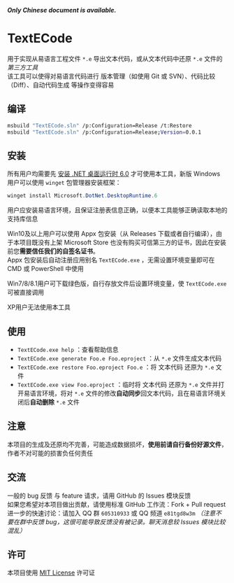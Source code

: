 ***Only Chinese document is available.***

# TextECode
用于实现从易语言工程文件 `*.e` 导出文本代码，或从文本代码中还原 `*.e` 文件的 *第三方工具*  
该工具可以使得对易语言代码进行 版本管理（如使用 Git 或 SVN）、代码比较（Diff）、自动代码生成 等操作变得容易  

## 编译
```bash
msbuild "TextECode.sln" /p:Configuration=Release /t:Restore
msbuild "TextECode.sln" /p:Configuration=Release;Version=0.0.1
```

## 安装
所有用户均需要先 [安装 .NET 桌面运行时 6.0](https://dotnet.microsoft.com/zh-cn/download/dotnet/6.0) 才可使用本工具，新版 Windows 用户可以使用 `winget` 包管理器安装框架：
```ps1
winget install Microsoft.DotNet.DesktopRuntime.6
```

用户应安装易语言环境，且保证注册表信息正确，以便本工具能够正确读取本地的支持库信息  

Win10及以上用户可以使用 Appx 包安装（从 Releases 下载或者自行编译），由于本项目既没有上架 Microsoft Store 也没有购买可信第三方的证书，因此在安装前您**需要信任我们的自签名证书**。  
Appx 包安装后自动注册应用别名 `TextECode.exe` ，无需设置环境变量即可在 CMD 或 PowerShell 中使用  

Win7/8/8.1用户可下载绿色版，自行存放文件后设置环境变量，使 `TextECode.exe` 可被直接调用  

XP用户无法使用本工具

## 使用
- `TextECode.exe help` ：查看帮助信息
- `TextECode.exe generate Foo.e Foo.eproject` ：从 `*.e` 文件生成文本代码
- `TextECode.exe restore Foo.eproject Foo.e` ：将 文本代码 还原为 `*.e` 文件
- `TextECode.exe view Foo.eproject` ：临时将 文本代码 还原为 `*.e` 文件并打开易语言环境，将对 `*.e` 文件的修改**自动同步**回文本代码，且在易语言环境关闭后**自动删除** `*.e` 文件

## 注意
本项目的生成及还原均不完善，可能造成数据损坏，**使用前请自行备份好源文件**，作者不对可能的损害负任何责任

## 交流
一般的 bug 反馈 与 feature 请求，请用 GitHub 的 Issues 模块反馈  
如果您希望对本项目做出贡献，请使用标准 GitHub 工作流：Fork + Pull request  
进一步的快速讨论：请加入 QQ 群 `605310933` 或 QQ 频道 `e81tgd8w3m` *（注意不要在群中反馈 bug，这很可能导致反馈没有被记录。聊天消息较 Issues 模块比较混乱）*  

## 许可
本项目使用 [MIT License](./LICENSE.txt) 许可证